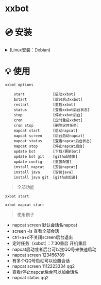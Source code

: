 # xxbot

# 💿 安装

<details>
<summary>(Linux安装：Debian)</summary>

安装curl
```
apt update && apt upgrade -y && \
apt install screen curl -y
```
下载脚本 国内
```
curl -L -o xxbot.sh https://gitee.com/keep-an-appointment/xxbot/raw/master/xxbot.sh && chmod +x xxbot.sh && bash xxbot.sh
```
下载脚本 git
```
curl -L -o xxbot.sh https://raw.githubusercontent.com/liyw0205/xxbot/refs/heads/main/xxbot.sh && chmod +x xxbot.sh && bash xxbot.sh
```
 </details>
 
# 💡 使用
```
xxbot options

    start             [启动xxbot]
    bstart            [后台启动xxbot]
    restart           [重启xxbot]
    status            [查看xxbot后台状态]
    stop              [停止xxbot后台]
    cron              [定时重启xxbot]
    cron stop         [删除定时任务]
    napcat start      [启动napcat]
    napcat screen     [后台启动napcat]
    napcat status     [查看napcat后台状态]
    napcat stop       [停止napcat后台]
    update bot        [下载/更新bot]
    update bot git    [github镜像]
    update config     [重置配置]
    install napcat    [安装napcat]
    install java      [安装java]
    install java git  [github加速]
```
> 全部功能

```
xxbot start

xxbot napcat start
```
> 使用例子

- napcat screen 默认会话名napcat
- screen -ls 查看全部会话
- ctrl+a+d不关闭screen后台退出
- 定时任务（xxbot）：7:30重启 开机重启
- napcat启动或者后台可以接QQ号来快速启动
- napcat screen 123456789
- 有多个QQ号启动可以设置会话
- napcat screen 1112223334 qq2
- 查看/停止napcat后台可以加会话名
- napcat status qq2